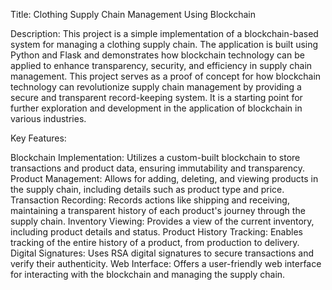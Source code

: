 Title: Clothing Supply Chain Management Using Blockchain

Description: This project is a simple implementation of a blockchain-based system for managing a clothing supply chain. The application is built using Python and Flask and demonstrates how blockchain technology can be applied to enhance transparency, security, and efficiency in supply chain management. This project serves as a proof of concept for how blockchain technology can revolutionize supply chain management by providing a secure and transparent record-keeping system. It is a starting point for further exploration and development in the application of blockchain in various industries.

Key Features:

Blockchain Implementation: Utilizes a custom-built blockchain to store transactions and product data, ensuring immutability and transparency.
Product Management: Allows for adding, deleting, and viewing products in the supply chain, including details such as product type and price.
Transaction Recording: Records actions like shipping and receiving, maintaining a transparent history of each product's journey through the supply chain.
Inventory Viewing: Provides a view of the current inventory, including product details and status.
Product History Tracking: Enables tracking of the entire history of a product, from production to delivery.
Digital Signatures: Uses RSA digital signatures to secure transactions and verify their authenticity.
Web Interface: Offers a user-friendly web interface for interacting with the blockchain and managing the supply chain.


